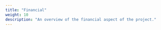 ```yaml
---
title: "Financial"
weight: 10
description: "An overview of the financial aspect of the project."
---
```

